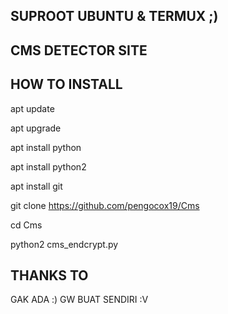## SUPROOT UBUNTU & TERMUX ;)
## CMS DETECTOR SITE

## HOW TO INSTALL
apt update

apt upgrade

apt install python

apt install python2

apt install git

git clone https://github.com/pengocox19/Cms

cd Cms

python2 cms_endcrypt.py


## THANKS TO

GAK ADA :) GW BUAT SENDIRI :V
